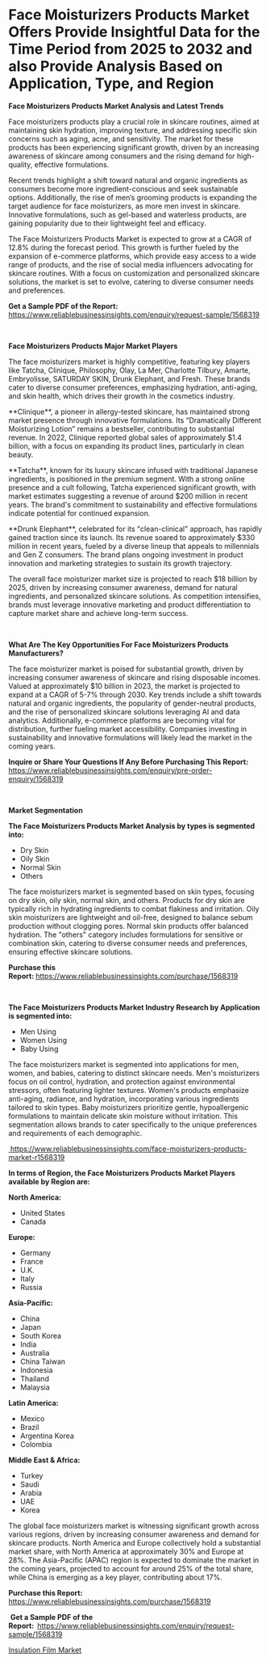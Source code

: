 <p><h1>Face Moisturizers Products Market Offers Provide Insightful Data for the Time Period from 2025 to 2032 and also Provide Analysis Based on Application, Type, and Region</h1></p><p><strong>Face Moisturizers Products Market Analysis and Latest Trends</strong></p>
<p><p>Face moisturizers products play a crucial role in skincare routines, aimed at maintaining skin hydration, improving texture, and addressing specific skin concerns such as aging, acne, and sensitivity. The market for these products has been experiencing significant growth, driven by an increasing awareness of skincare among consumers and the rising demand for high-quality, effective formulations.</p><p>Recent trends highlight a shift toward natural and organic ingredients as consumers become more ingredient-conscious and seek sustainable options. Additionally, the rise of men’s grooming products is expanding the target audience for face moisturizers, as more men invest in skincare. Innovative formulations, such as gel-based and waterless products, are gaining popularity due to their lightweight feel and efficacy.</p><p>The Face Moisturizers Products Market is expected to grow at a CAGR of 12.8% during the forecast period. This growth is further fueled by the expansion of e-commerce platforms, which provide easy access to a wide range of products, and the rise of social media influencers advocating for skincare routines. With a focus on customization and personalized skincare solutions, the market is set to evolve, catering to diverse consumer needs and preferences.</p></p>
<p><strong>Get a Sample PDF of the Report:&nbsp;</strong> <a href="https://www.reliablebusinessinsights.com/enquiry/request-sample/1568319?utm_campaign=3430&utm_medium=2&utm_source=Github&utm_content=ia&utm_term=25032025&utm_id=face-moisturizers-products">https://www.reliablebusinessinsights.com/enquiry/request-sample/1568319</a></p>
<p>&nbsp;</p>
<p><strong>Face Moisturizers Products Major Market Players</strong></p>
<p><p>The face moisturizers market is highly competitive, featuring key players like Tatcha, Clinique, Philosophy, Olay, La Mer, Charlotte Tilbury, Amarte, Embryolisse, SATURDAY SKIN, Drunk Elephant, and Fresh. These brands cater to diverse consumer preferences, emphasizing hydration, anti-aging, and skin health, which drives their growth in the cosmetics industry.</p><p>**Clinique**, a pioneer in allergy-tested skincare, has maintained strong market presence through innovative formulations. Its “Dramatically Different Moisturizing Lotion” remains a bestseller, contributing to substantial revenue. In 2022, Clinique reported global sales of approximately $1.4 billion, with a focus on expanding its product lines, particularly in clean beauty.</p><p>**Tatcha**, known for its luxury skincare infused with traditional Japanese ingredients, is positioned in the premium segment. With a strong online presence and a cult following, Tatcha experienced significant growth, with market estimates suggesting a revenue of around $200 million in recent years. The brand's commitment to sustainability and effective formulations indicate potential for continued expansion.</p><p>**Drunk Elephant**, celebrated for its "clean-clinical" approach, has rapidly gained traction since its launch. Its revenue soared to approximately $330 million in recent years, fueled by a diverse lineup that appeals to millennials and Gen Z consumers. The brand plans ongoing investment in product innovation and marketing strategies to sustain its growth trajectory.</p><p>The overall face moisturizer market size is projected to reach $18 billion by 2025, driven by increasing consumer awareness, demand for natural ingredients, and personalized skincare solutions. As competition intensifies, brands must leverage innovative marketing and product differentiation to capture market share and achieve long-term success.</p></p>
<p>&nbsp;</p>
<p><strong>What Are The Key Opportunities For Face Moisturizers Products Manufacturers?</strong></p>
<p><p>The face moisturizer market is poised for substantial growth, driven by increasing consumer awareness of skincare and rising disposable incomes. Valued at approximately $10 billion in 2023, the market is projected to expand at a CAGR of 5-7% through 2030. Key trends include a shift towards natural and organic ingredients, the popularity of gender-neutral products, and the rise of personalized skincare solutions leveraging AI and data analytics. Additionally, e-commerce platforms are becoming vital for distribution, further fueling market accessibility. Companies investing in sustainability and innovative formulations will likely lead the market in the coming years.</p></p>
<p><strong>Inquire or Share Your Questions If Any Before Purchasing This Report:</strong> <a href="https://www.reliablebusinessinsights.com/enquiry/pre-order-enquiry/1568319?utm_campaign=3430&utm_medium=2&utm_source=Github&utm_content=ia&utm_term=25032025&utm_id=face-moisturizers-products">https://www.reliablebusinessinsights.com/enquiry/pre-order-enquiry/1568319</a></p>
<p>&nbsp;</p>
<p><strong>Market Segmentation</strong></p>
<p><strong>The Face Moisturizers Products Market Analysis by types is segmented into:</strong></p>
<p><ul><li>Dry Skin</li><li>Oily Skin</li><li>Normal Skin</li><li>Others</li></ul></p>
<p><p>The face moisturizers market is segmented based on skin types, focusing on dry skin, oily skin, normal skin, and others. Products for dry skin are typically rich in hydrating ingredients to combat flakiness and irritation. Oily skin moisturizers are lightweight and oil-free, designed to balance sebum production without clogging pores. Normal skin products offer balanced hydration. The "others" category includes formulations for sensitive or combination skin, catering to diverse consumer needs and preferences, ensuring effective skincare solutions.</p></p>
<p><strong>Purchase this Report:&nbsp;</strong><a href="https://www.reliablebusinessinsights.com/purchase/1568319?utm_campaign=3430&utm_medium=2&utm_source=Github&utm_content=ia&utm_term=25032025&utm_id=face-moisturizers-products">https://www.reliablebusinessinsights.com/purchase/1568319</a></p>
<p>&nbsp;</p>
<p><strong>The Face Moisturizers Products Market Industry Research by Application is segmented into:</strong></p>
<p><ul><li>Men Using</li><li>Women Using</li><li>Baby Using</li></ul></p>
<p><p>The face moisturizers market is segmented into applications for men, women, and babies, catering to distinct skincare needs. Men's moisturizers focus on oil control, hydration, and protection against environmental stressors, often featuring lighter textures. Women's products emphasize anti-aging, radiance, and hydration, incorporating various ingredients tailored to skin types. Baby moisturizers prioritize gentle, hypoallergenic formulations to maintain delicate skin moisture without irritation. This segmentation allows brands to cater specifically to the unique preferences and requirements of each demographic.</p></p>
<p><a href="https://www.reliablebusinessinsights.com/face-moisturizers-products-market-r1568319?utm_campaign=3430&utm_medium=2&utm_source=Github&utm_content=ia&utm_term=25032025&utm_id=face-moisturizers-products">&nbsp;https://www.reliablebusinessinsights.com/face-moisturizers-products-market-r1568319</a></p>
<p><strong>In terms of Region, the Face Moisturizers Products Market Players available by Region are:</strong></p>
<p>
    <p> <strong> North America: </strong>
        <ul>
            <li>United States</li>
            <li>Canada</li>
        </ul>
        </p> 
    <p> <strong> Europe: </strong>
        <ul>
            <li>Germany</li>
            <li>France</li>
            <li>U.K.</li>
            <li>Italy</li>
            <li>Russia</li>
        </ul>
        </p> 
    <p> <strong> Asia-Pacific: </strong>
        <ul>
            <li>China</li>
            <li>Japan</li>
            <li>South Korea</li>
            <li>India</li>
            <li>Australia</li>
            <li>China Taiwan</li>
            <li>Indonesia</li>
            <li>Thailand</li>
            <li>Malaysia</li>
        </ul>
        </p> 
    <p> <strong> Latin America: </strong>
        <ul>
            <li>Mexico</li>
            <li>Brazil</li>
            <li>Argentina Korea</li>
            <li>Colombia</li>
        </ul>
        </p> 
    <p> <strong> Middle East & Africa: </strong>
        <ul>
            <li>Turkey</li>
            <li>Saudi</li>
            <li>Arabia</li>
            <li>UAE</li>
            <li>Korea</li>
        </ul>
    </p>
    </p>
<p><p>The global face moisturizers market is witnessing significant growth across various regions, driven by increasing consumer awareness and demand for skincare products. North America and Europe collectively hold a substantial market share, with North America at approximately 30% and Europe at 28%. The Asia-Pacific (APAC) region is expected to dominate the market in the coming years, projected to account for around 25% of the total share, while China is emerging as a key player, contributing about 17%.</p></p>
<p><strong>Purchase this Report: </strong><a href="https://www.reliablebusinessinsights.com/purchase/1568319?utm_campaign=3430&utm_medium=2&utm_source=Github&utm_content=ia&utm_term=25032025&utm_id=face-moisturizers-products">https://www.reliablebusinessinsights.com/purchase/1568319</a></p>
<p>&nbsp;<strong>Get a Sample PDF of the Report:&nbsp;&nbsp;</strong><a href="https://www.reliablebusinessinsights.com/enquiry/request-sample/1568319?utm_campaign=3430&utm_medium=2&utm_source=Github&utm_content=ia&utm_term=25032025&utm_id=face-moisturizers-products">https://www.reliablebusinessinsights.com/enquiry/request-sample/1568319</a></p>
<p><strong></strong></p>
<p><p><a href="https://github.com/rosalinebhakta48/Market-Research-Report-List-1/blob/main/insulation-film-market.md?utm_campaign=3430&utm_medium=2&utm_source=Github&utm_content=ia&utm_term=25032025&utm_id=face-moisturizers-products">Insulation Film Market</a></p></p>